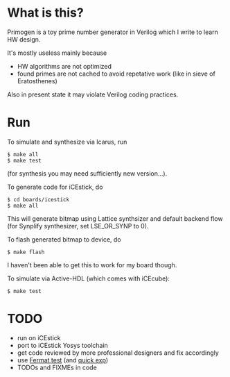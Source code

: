 # What is this?

Primogen is a toy prime number generator in Verilog which I write to
learn HW design.

It's mostly useless mainly because
* HW algorithms are not optimized
* found primes are not cached to avoid repetative work (like in
sieve of Eratosthenes)

Also in present state it may violate Verilog coding practices.

# Run

To simulate and synthesize via Icarus, run
```
$ make all
$ make test
```
(for synthesis you may need sufficiently new version...).

To generate code for iCEstick, do
```
$ cd boards/icestick
$ make all
```
This will generate bitmap using Lattice synthsizer and
default backend flow (for Synplify synthesizer, set
LSE\_OR\_SYNP to 0).

To flash generated bitmap to device, do
```
$ make flash
```
I haven't been able to get this to work for my board though.

To simulate via Active-HDL (which comes with iCEcube):
```
$ make test
```

# TODO

* run on iCEstick
* port to iCEstick Yosys toolchain
* get code reviewed by more professional designers and fix accordingly
* use [Fermat test](https://en.wikipedia.org/wiki/Fermat_primality_test) (and [quick exp](https://en.wikipedia.org/wiki/Modular_exponentiation))
* TODOs and FIXMEs in code

